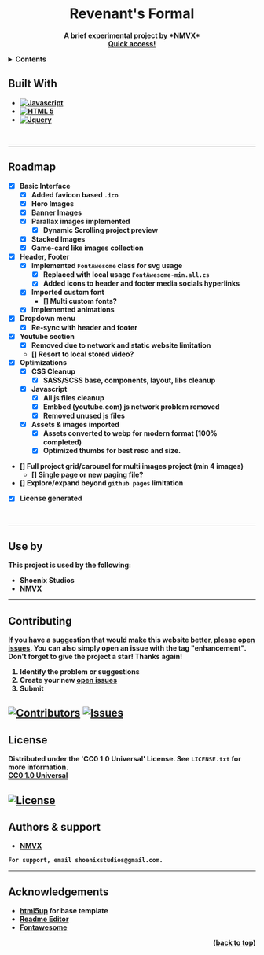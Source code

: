 <a name="readme-top"></a>

<h1 align="center"><strong>Revenant's Formal<strong></h1>
  <p align="center">
    A brief experimental project by *NMVX*
    <br />
    <a href="shoen1x.github.io"><strong>Quick access!</strong></a>
  </p>
</div>

<!-- Contents -->
<details>
  <summary>Contents</summary>
  <ol>
    <li>
      <a href="#getting-started">Getting Started</a>
      <ul>
        <li><a href="#prerequisites">Prerequisites</a></li>
        <li><a href="#installation">Installation</a></li>
      </ul>
    </li>
    <li><a href="#roadmap">Roadmap</a></li>
    <li><a href="#use-by">Usage</a></li>
    <li><a href="#contributing">Contributing</a></li>
    <li><a href="#license">License</a></li>
    <li><a href="#authors-&-support">Contact</a></li>
    <li><a href="#acknowledgements">Acknowledgments</a></li>
  </ol>
</details>


<!-- Build With -->
## Built With

* [![Javascript][Javascript.js]][Javascript-url]
* [![HTML 5][HTML5.html]][HTML5-url]
* [![Jquery][Jquery.js]][Jquery-url]
<br/>

----

<!-- ROADMAP -->
## Roadmap

- [x] Basic Interface
    - [x] Added favicon based `.ico`
    - [x] Hero Images
    - [x] Banner Images
    - [x] Parallax images implemented
        - [x] Dynamic Scrolling project preview 
    - [x] Stacked Images
    - [x] Game-card like images collection
- [x] Header, Footer
    - [x] Implemented `FontAwesome` class for svg usage
        - [x] Replaced with local usage `FontAwesome-min.all.cs`
        - [x] Added icons to header and footer media socials hyperlinks
    - [x] Imported custom font
        - [] Multi custom fonts?
    - [x] Implemented animations
- [x] Dropdown menu
    - [x] Re-sync with header and footer
- [x] Youtube section
    - [x] Removed due to network and static website limitation
    - [] Resort to local stored video?
- [x] Optimizations
    - [X] CSS Cleanup
        - [x] SASS/SCSS base, components, layout, libs cleanup
    - [x] Javascript
        - [x] All js files cleanup
        - [x] Embbed (youtube.com) js network problem removed
        - [x] Removed unused js files
    - [x] Assets & images imported
        - [X] Assets converted to webp for modern format (100% completed) 
        - [X] Optimized thumbs for best reso and size.
- [] Full project grid/carousel for multi images project (min 4 images)
    - [] Single page or new paging file?
- [] Explore/expand beyond `github pages` limitation
- [x] License generated

<br />

----

<!-- Use by -->
## Use by

This project is used by the following:

- Shoenix Studios
- NMVX

----

<!-- Contributing -->
## Contributing

If you have a suggestion that would make this website better, please [open issues](https://github.com/shoen1x/shoen1x.github.io/issues). You can also simply open an issue with the tag "enhancement".
Don't forget to give the project a star! Thanks again!

1. Identify the problem or suggestions
2. Create your new [open issues](https://github.com/shoen1x/Student-Diary/issues)
3. Submit

[![Contributors][contributors-shield]][contributors-url]
[![Issues][issues-shield]][issues-url]
----

<!-- License -->
## License

Distributed under the 'CC0 1.0 Universal' License. See `LICENSE.txt` for more information.
<br/>
[CC0 1.0 Universal](https://creativecommons.org/publicdomain/zero/1.0/)

[![License][license-shield]][license-url]
----

<!-- Authors & Support -->
## Authors & support

- [NMVX](https://www.github.com/shoen1x)

`For support, email shoenixstudios@gmail.com.`

----

<!-- Ackdnowledgements -->
## Acknowledgements

 - [html5up](https://html5up.net/) for base template
 - [Readme Editor](https://readme.so/editor)
 - [Fontawesome](https://fontawesome.com/)

<p align="right">(<a href="#readme-top">back to top</a>)</p>

<!-- https://www.markdownguide.org/basic-syntax/#reference-style-links -->
[contributors-shield]: https://img.shields.io/github/contributors/shoen1x/shoen1x.github.io.svg?style=for-the-badge
[contributors-url]: https://github.com/shoen1x/shoen1x.github.io/graphs/contributors
[issues-shield]: https://img.shields.io/github/issues/shoen1x/shoen1x.github.io.svg?style=for-the-badge
[issues-url]: https://github.com/shoen1x/shoen1x.github.io/issues
[license-shield]: https://img.shields.io/github/license/shoen1x/shoen1x.github.io.svg?style=for-the-badge
[license-url]: https://github.com/shoen1x/shoen1x.github.io/blob/master/LICENSE.txt
[Jquery.js]: https://img.shields.io/badge/JQUERY-20232A?style=for-the-badge&logo=jquery&logoColor=61DAFB
[Jquery-url]: https://jquery.com/
[HTML5.html]: https://img.shields.io/badge/HTML5-20232A?style=for-the-badge&logo=html5&logoColor=61DAFB
[HTML5-url]: https://developer.mozilla.org/en-US/docs/Glossary/HTML5
[Javascript.js]: https://img.shields.io/badge/Javascript-20232A?style=for-the-badge&logo=javascript&logoColor=61DAFB
[Javascript-url]: https://www.oracle.com/java/technologies